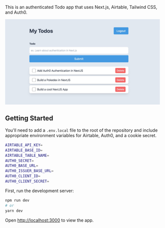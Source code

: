 This is an authenticated Todo app that uses Next.js, Airtable, Tailwind CSS, and Auth0.

![Screenshot of Todo App](./public/screenshot.jpg)

## Getting Started

You'll need to add a `.env.local` file to the root of the repository and include appropriate environment variables for Airtable, Auth0, and a cookie secret.

```bash
AIRTABLE_API_KEY=
AIRTABLE_BASE_ID=
AIRTABLE_TABLE_NAME=
AUTH0_SECRET=
AUTH0_BASE_URL=
AUTH0_ISSUER_BASE_URL=
AUTH0_CLIENT_ID=
AUTH0_CLIENT_SECRET=
```

First, run the development server:

```bash
npm run dev
# or
yarn dev
```

Open [http://localhost:3000](http://localhost:3000) to view the app.
